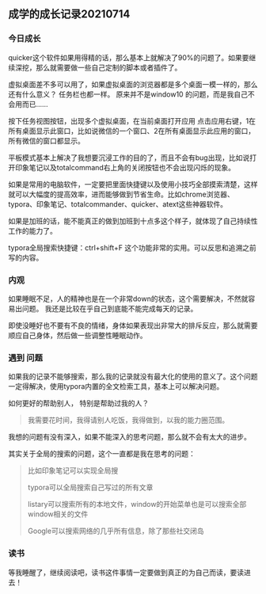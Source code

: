 ## 成学的成长记录20210714

### 今日成长

quicker这个软件如果用得精的话，那么基本上就解决了90%的问题了。如果要继续深挖，那么就需要做一些自己定制的脚本或者插件了。

虚拟桌面差不多可以用了，如果虚拟桌面的浏览器都是多个桌面一模一样的，那么还有什么意义？ 任务栏也都一样。
原来并不是window10 的问题，而是我自己不会用而已……

按下任务视图按钮，出现多个虚拟桌面，在当前桌面打开应用 点击应用右键，1在所有桌面显示此窗口，比如说微信的一个窗口、2在所有桌面显示此应用的窗口，所有微信的窗口都显示。

平板模式基本上解决了我想要沉浸工作的目的了，而且不会有bug出现，比如说打开印象笔记以及totalcommand右上角的关闭按钮也不会出现闪烁的现象。

如果是常用的电脑软件，一定要把里面快捷键以及使用小技巧全部摸索清楚，这样就可以大幅度的提高效率，进而能够做到节省生命。比如chrome浏览器、typora、印象笔记、totalcommander、quicker、atext这些神器软件。

如果是加班的话，能不能真正的做到加班到十点多这个样子，就体现了自己持续性工作的能力了。

typora全局搜索快捷键：ctrl+shift+F 这个功能非常的实用。可以反思和追溯之前写的内容。

### 内观

如果睡眠不足，人的精神也是在一个非常down的状态，这个需要解决，不然就容易出问题。	我还是比较在乎自己到底能不能完成每天的记录。

即使没睡好也不要有不良的情绪，身体如果表现出非常大的排斥反应，那么就需要顺应自己身体，然后做一些调整性睡眠动作。

### 遇到 问题

如果我的记录不能够搜索，那么我的记录就没有最大化的使用的意义了。这个问题一定得解决，使用typora内置的全文检索工具，基本上可以解决问题。

如何更好的帮助别人， 特别是帮助过我的人？

> 我需要花时间，我得请别人吃饭，我得做到，以我的能力圈范围。

我想的问题有没有深入，如果不能深入的思考问题，那么就不会有太大的进步。

其实关于全局的搜索的问题，这个一直都是我在思考的问题：

> 比如印象笔记可以实现全局搜
>
> typora可以全局搜索自己写过的所有文章
>
> listary可以搜索所有的本地文件，window的开始菜单也是可以搜索全部window相关的文件
>
> Google可以搜索网络的几乎所有信息，除了那些社交闭岛

### 读书

等我睡醒了，继续阅读吧，读书这件事情一定要做到真正的为自己而读，要读进去！